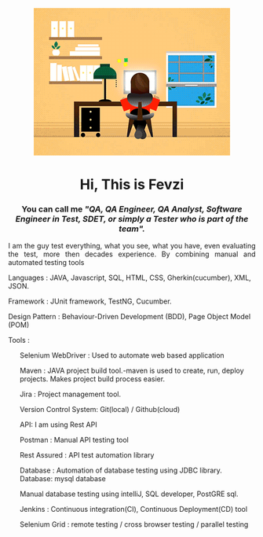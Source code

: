 <div style="text-align: center;">
  
  <img src="https://github.com/avcibasi/avcibasi/blob/main/JXA0.gif?raw=true" alt="Your Image" style="margin-left: auto; margin-right: auto;">

</div>

<h1 align="center">  Hi, This is Fevzi</h1>
<h3 align="center">  You can call me <em>"QA, QA Engineer, QA Analyst, Software Engineer in Test, SDET, or simply a Tester who is part of the team".</em> </h3>
<p align="justify">I am the guy test everything, what you see, what you have, even evaluating the test, more then decades experience. By combining manual and automated testing tools   </p>

<P>Languages : JAVA, Javascript, SQL, HTML, CSS, Gherkin(cucumber), XML, JSON.</P>
<p>Framework : JUnit framework, TestNG, Cucumber.</p>
<P>Design Pattern : Behaviour-Driven Development (BDD), Page Object Model (POM) 
 </P>
<p>Tools : </p>

<ul>Selenium WebDriver : Used to automate web based application</ul>
<ul>Maven : JAVA project build tool.-maven is used to create, run, deploy projects. Makes project
build process easier.</ul>
<ul>Jira : Project management tool.</ul>
<ul>Version Control System: Git(local) / Github(cloud) </ul>
<ul>API: I am using Rest API</ul>
<ul>Postman : Manual API testing tool  </ul>
<ul>Rest Assured : API test automation library</ul>
<ul>Database : Automation of database testing using JDBC library. Database: mysql database</ul>
<ul>Manual database testing using intelliJ, SQL developer, PostGRE sql.</ul>
<ul>Jenkins : Continuous integration(CI), Continuous Deployment(CD) tool</ul>
<ul>Selenium Grid : remote testing / cross browser testing / parallel testing
</ul>
<!-- 
**avcibasi/avcibasi** is a ✨ _special_ ✨  repository because its `README.md` (this file) appears on your GitHub profile.


Here are some ideas to get you started:

- 🔭 I’m currently working on ...
- 🌱 I’m currently learning ...
- 👯 I’m looking to collaborate on ...
- 🤔 I’m looking for help with ...
- 💬 Ask me about ...
- 📫 How to reach me:  ...
- 😄 Pronouns: ...
- ⚡ Fun  fact: ...
-->
